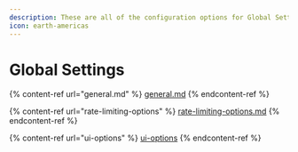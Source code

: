 ```yaml
---
description: These are all of the configuration options for Global Settings.
icon: earth-americas
---
```


# Global Settings


{% content-ref url="general.md" %}
[general.md](general.md)
{% endcontent-ref %}

{% content-ref url="rate-limiting-options" %}
[rate-limiting-options.md](rate-limiting-options.md)
{% endcontent-ref %}

{% content-ref url="ui-options" %}
[ui-options](ui-options.md)
{% endcontent-ref %}

